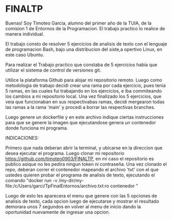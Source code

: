# FINALTP
Buenas! Soy Timoteo Garcia, alumno del primer año de la TUIA, de la comision 1 de Entornos de la Programacion.
El trabajo practico lo realice de manera individual.

El trabajo consto de resolver 5 ejercicios de analisis de texto con el lenguaje de programacion Bash, bajo una distribucion del siste,a opertivo Linux, en este caso Ubuntu. 

Para realizar el Trabajo practico que constaba de 5 ejercicios habia que utilizar el sistema de control de versiones git.

Utilice la plataforma Github para alojar mi repositorio remoto.
Luego como metodologia de trabajo decidi crear una rama por cada ejercicio, pues tenia 5 ramas, en las cuales fui trabajando en los ejercicios, e iba commiteando los cambios a mi repositorio local. Una vez finalizado los 5 ejercicios, que veia que funcionaban en sus respectivabas ramas, decidi mergearon todas las ramas a la rama 'main' y procedi a borrar las respectivas branches.


Luego genere un dockerfile y en este archivo indique ciertas instrucciones para que se genere la imagen que ejecutandose genera un contenedor donde funciona mi programa.


INDICACIONES:

Primero que nada deberan abrir la terminal, y ubicarse en la direccion que desea ejecutar el programa. Luego clonar mi repositorio https://github.com/timoteo0903/FINALTP, en mi caso el repositorio es publico asique no les pedira ningun token ni contraseña. 
Una vez clonado el repo, deberan correr el contenedor mapeando el archivo 'txt' con el que ustedes quieren probar el programa de analisis de texto, ejecutando el comando "docker run -v /my-dir/my-file:/c/Users/garci/TpFinalEntornos/archivo.txt:ro contenedor " 

Luego de esto les aparecera el menu que genere con las 5 opciones de analisis de texto, cada opcion luego de ejecutarse y mostrar el resultado demorara unos 7 segundos en volver al menu de inicio dando la oportunidad nuevamente de ingresar una opcion.



